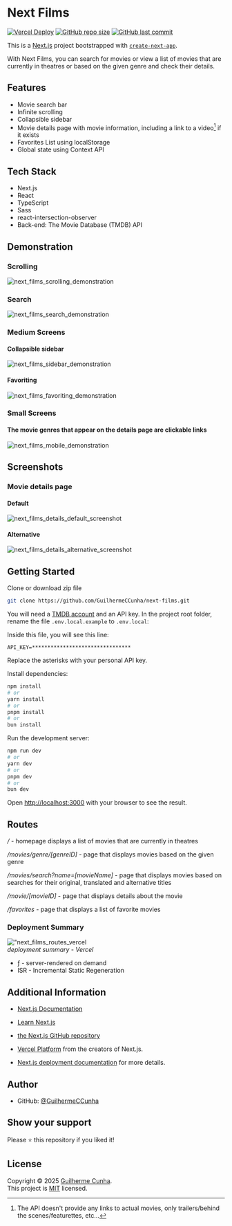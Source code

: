 # Next Films
[![Vercel Deploy][vercel-status]][vercel-url]
[![GitHub repo size][github-img]][github-url]
[![GitHub last commit][github-commit]][github-url]

This is a [Next.js](https://nextjs.org) project bootstrapped with [`create-next-app`](https://nextjs.org/docs/app/api-reference/cli/create-next-app).

With Next Films, you can search for movies or view a list of movies that are currently in theatres or based on the given genre and check their details.

## Features

- Movie search bar
- Infinite scrolling
- Collapsible sidebar
- Movie details page with movie information, including a link to a video[^1] if it exists
- Favorites List using localStorage
- Global state using Context API

## Tech Stack

- Next.js
- React
- TypeScript
- Sass
- react-intersection-observer
- Back-end: The Movie Database (TMDB) API

## Demonstration

### Scrolling

![next_films_scrolling_demonstration](https://github.com/user-attachments/assets/6c09a10f-e2f9-4837-90a9-e191cb672172)

### Search

![next_films_search_demonstration](https://github.com/user-attachments/assets/ef729acd-2d5a-4eeb-abd9-221521e25c08)

### Medium Screens

#### Collapsible sidebar

![next_films_sidebar_demonstration](https://github.com/user-attachments/assets/67278c53-7e25-40b3-991c-17f4d6b2a9f9)

#### Favoriting

![next_films_favoriting_demonstration](https://github.com/user-attachments/assets/42588b4f-5996-4bcd-8c55-154935bf33e1)

### Small Screens

#### The movie genres that appear on the details page are clickable links

![next_films_mobile_demonstration](https://github.com/user-attachments/assets/0838d8b8-6561-4ad4-af29-4c163531d6c7)

## Screenshots

### Movie details page

#### Default

<img alt="next_films_details_default_screenshot" src="https://github.com/user-attachments/assets/d1b9d435-dd22-4075-bede-c3596a6c49bc" />

#### Alternative

<img alt="next_films_details_alternative_screenshot" src="https://github.com/user-attachments/assets/12d11ba8-8a4c-47b4-aef4-c60b1874bef5" />



## Getting Started

Clone or download zip file

```bash
git clone https://github.com/GuilhermeCCunha/next-films.git
```

You will need a [TMDB account](https://www.themoviedb.org/signup) and an API key. In the project root folder, rename the file `.env.local.example` to `.env.local`:

Inside this file, you will see this line: 

```dotenv  
API_KEY=********************************
```
Replace the asterisks with your personal API key.

Install dependencies:

```bash
npm install
# or
yarn install
# or
pnpm install
# or
bun install
```

Run the development server:

```bash
npm run dev
# or
yarn dev
# or
pnpm dev
# or
bun dev
```

Open [http://localhost:3000](http://localhost:3000) with your browser to see the result.

## Routes

_/_ - homepage displays a list of movies that are currently in theatres

_/movies/genre/[genreID]_ - page that displays movies based on the given genre

_/movies/search?name=[movieName]_ - page that displays movies based on searches for their original, translated and alternative titles

_/movie/[movieID]_ - page that displays details about the movie

_/favorites_ - page that displays a list of favorite movies

### Deployment Summary

!["next_films_routes_vercel](https://github.com/user-attachments/assets/74e91617-ce4d-448d-b286-17d424a9f259) \
*deployment summary - Vercel*

- ƒ - server-rendered on demand
- ISR - Incremental Static Regeneration

## Additional Information

- [Next.js Documentation](https://nextjs.org/docs)

- [Learn Next.js](https://nextjs.org/learn)

- [the Next.js GitHub repository](https://github.com/vercel/next.js) 

- [Vercel Platform](https://vercel.com/new?utm_medium=default-template&filter=next.js&utm_source=create-next-app&utm_campaign=create-next-app-readme) from the creators of Next.js.

- [Next.js deployment documentation](https://nextjs.org/docs/app/building-your-application/deploying) for more details.

## Author

- GitHub: [@GuilhermeCCunha](https://github.com/GuilhermeCCunha)

## Show your support

Please ⭐️ this repository if you liked it!

## License

Copyright © 2025 [Guilherme Cunha](https://github.com/GuilhermeCCunha).<br />
This project is [MIT](https://github.com/GuilhermeCCunha/next-films/blob/main/LICENSE) licensed.

[^1]: The API doesn't provide any links to actual movies, only trailers/behind the scenes/featurettes, etc...

[vercel-status]: https://deploy-badge.vercel.app/vercel/next-films-eight?style=flat-square
[vercel-url]: https://next-films-eight.vercel.app/
[github-img]: https://img.shields.io/github/repo-size/GuilhermeCCunha/next-films?logo=github&style=flat-square
[github-url]: https://github.com/GuilhermeCCunha/next-films
[github-commit]: https://img.shields.io/github/last-commit/GuilhermeCCunha/next-films?logo=github&style=flat-square
